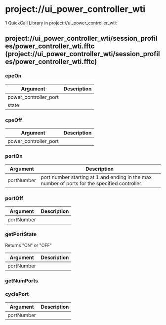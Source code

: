 # project://ui_power_controller_wti
1 QuickCall Library in project://ui_power_controller_wti:
## project://ui_power_controller_wti/session_profiles/power_controller_wti.fftc (project://ui_power_controller_wti/session_profiles/power_controller_wti.fftc)

### cpeOn

Argument | Description
------------ | -------------
power_controller_port | 
state | 
### cpeOff

Argument | Description
------------ | -------------
power_controller_port | 
### portOn

Argument | Description
------------ | -------------
portNumber | port number starting at 1 and ending in the max number of ports for the specified controller.
### portOff

Argument | Description
------------ | -------------
portNumber | 
### getPortState
Returns "ON" or "OFF"

Argument | Description
------------ | -------------
portNumber | 
### getNumPorts
### cyclePort

Argument | Description
------------ | -------------
portNumber | 
